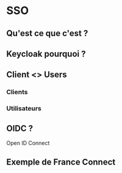 # SSO

## Qu'est ce que c'est ?

## Keycloak pourquoi ?

## Client <> Users

### Clients

### Utilisateurs

## OIDC ? 

Open ID Connect

## Exemple de France Connect
